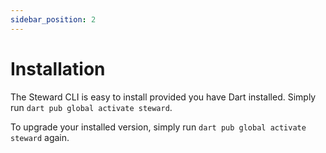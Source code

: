 ```yaml
---
sidebar_position: 2
---
```


# Installation
The Steward CLI is easy to install provided you have Dart installed. Simply run `dart pub global activate steward`.

To upgrade your installed version, simply run `dart pub global activate steward` again.